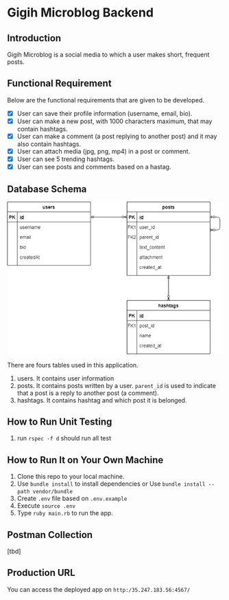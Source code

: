 # Gigih Microblog Backend

## Introduction

Gigih Microblog is a social media to which a user makes short, frequent posts.

## Functional Requirement

Below are the functional requirements that are given to be developed.

- [x] User can save their profile information (username, email, bio).
- [x] User can make a new post, with 1000 characters maximum, that may contain hashtags.
- [x] User can make a comment (a post replying to another post) and it may also contain hashtags.
- [x] User can attach media (jpg, png, mp4) in a post or comment.
- [x] User can see 5 trending hashtags.
- [x] User can see posts and comments based on a hastag.

## Database Schema

![ER Diagram](ERD.png)

There are fours tables used in this application.

1. users. It contains user information
2. posts. It contains posts written by a user. `parent_id` is used to indicate that a post is a reply to another post (a comment).
3. hashtags. It contains hashtag and which post it is belonged.

## How to Run Unit Testing

1. run `rspec -f d` should run all test

## How to Run It on Your Own Machine

1. Clone this repo to your local machine.
2. Use `bundle install` to install dependencies or Use `bundle install --path vendor/bundle`
3. Create `.env` file based on `.env.example`
4. Execute `source .env`
5. Type `ruby main.rb` to run the app.

## Postman Collection

[tbd]

## Production URL

You can access the deployed app on `http:/35.247.183.56:4567/`

